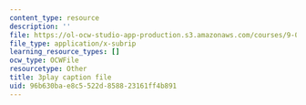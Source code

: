 ```yaml
---
content_type: resource
description: ''
file: https://ol-ocw-studio-app-production.s3.amazonaws.com/courses/9-00sc-introduction-to-psychology-fall-2011/96b630bae8c5522d858823161ff4b891_lBU64nfe8nM.vtt
file_type: application/x-subrip
learning_resource_types: []
ocw_type: OCWFile
resourcetype: Other
title: 3play caption file
uid: 96b630ba-e8c5-522d-8588-23161ff4b891
---
```

